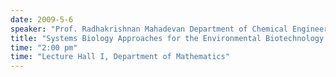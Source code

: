 ```yaml
---
date: 2009-5-6
speaker: "Prof. Radhakrishnan Mahadevan Department of Chemical Engineering and Applied Chemistry University of Toronto"
title: "Systems Biology Approaches for the Environmental Biotechnology Applications"
time: "2:00 pm" 
time: "Lecture Hall I, Department of Mathematics"
---
```


